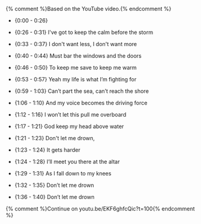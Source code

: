 {% comment %}Based on the YouTube video.{% endcomment %}

- {0:00 - 0:26}

- {0:26 - 0:31} I've got to keep the calm before the storm
- {0:33 - 0:37} I don't want less, I don't want more
- {0:40 - 0:44} Must bar the windows and the doors
- {0:46 - 0:50} To keep me save to keep me warm

- {0:53 - 0:57} Yeah my life is what I’m fighting for
- {0:59 - 1:03} Can’t part the sea, can’t reach the shore
- {1:06 - 1:10} And my voice becomes the driving force
- {1:12 - 1:16} I won’t let this pull me overboard

- {1:17 - 1:21} God keep my head above water
- {1:21 - 1:23} Don't let me drown, 
- {1:23 - 1:24} It gets harder
- {1:24 - 1:28} I’ll meet you there at the altar
- {1:29 - 1:31} As I fall down to my knees
- {1:32 - 1:35} Don’t let me drown
- {1:36 - 1:40} Don’t let me drown

{% comment %}Continue on youtu.be/EKF6ghfcQic?t=100{% endcomment %}